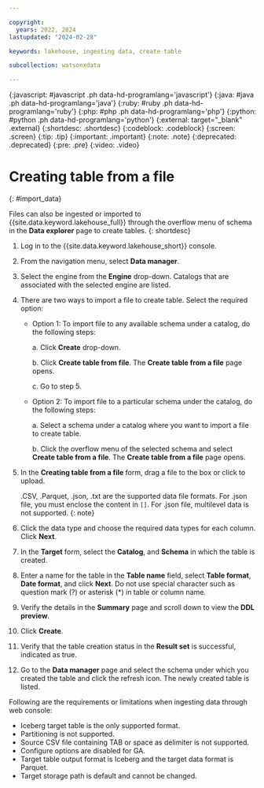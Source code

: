 ```yaml
---

copyright:
  years: 2022, 2024
lastupdated: "2024-02-28"

keywords: lakehouse, ingesting data, create table

subcollection: watsonxdata

---
```


{:javascript: #javascript .ph data-hd-programlang='javascript'}
{:java: #java .ph data-hd-programlang='java'}
{:ruby: #ruby .ph data-hd-programlang='ruby'}
{:php: #php .ph data-hd-programlang='php'}
{:python: #python .ph data-hd-programlang='python'}
{:external: target="_blank" .external}
{:shortdesc: .shortdesc}
{:codeblock: .codeblock}
{:screen: .screen}
{:tip: .tip}
{:important: .important}
{:note: .note}
{:deprecated: .deprecated}
{:pre: .pre}
{:video: .video}

# Creating table from a file
{: #import_data}

Files can also be ingested or imported to {{site.data.keyword.lakehouse_full}} through the overflow menu of schema in the **Data explorer** page to create tables.
{: shortdesc}

1. Log in to the {{site.data.keyword.lakehouse_short}} console.

1. From the navigation menu, select **Data manager**.

1. Select the engine from the **Engine** drop-down. Catalogs that are associated with the selected engine are listed.

1. There are two ways to import a file to create table. Select the required option:

    * Option 1: To import file to any available schema under a catalog, do the following steps:

        a. Click **Create** drop-down.

        b. Click **Create table from file**. The **Create table from a file** page opens.

        c. Go to step 5.

    * Option 2: To import file to a particular schema under the catalog, do the following steps:

        a. Select a schema under a catalog where you want to import a file to create table.

        b. Click the overflow menu of the selected schema and select **Create table from a file**. The **Create table from a file** page opens.

1. In the **Creating table from a file** form, drag a file to the box or click to upload.

   .CSV, .Parquet, .json, .txt are the supported data file formats.
   For .json file, you must enclose the content in `[]`.
   For .json file, multilevel data is not supported.
   {: note}

1. Click the data type and choose the required data types for each column. Click **Next**.
1. In the **Target** form, select the **Catalog**, and **Schema** in which the table is created.
1. Enter a name for the table in the **Table name** field, select **Table format**, **Date format**, and click **Next**. Do not use special character such as question mark (?) or asterisk (*) in table or column name.
1. Verify the details in the **Summary** page and scroll down to view the **DDL preview**.
1. Click **Create**.
1. Verify that the table creation status in the **Result set** is successful, indicated as true.
1. Go to the **Data manager** page and select the schema under which you created the table and click the refresh icon. The newly created table is listed.

Following are the requirements or limitations when ingesting data through web console:
* Iceberg target table is the only supported format.
* Partitioning is not supported.
* Source CSV file containing TAB or space as delimiter is not supported.
* Configure options are disabled for GA.
* Target table output format is Iceberg and the target data format is Parquet.
* Target storage path is default and cannot be changed.


<!-- 1. Follow the steps in the [Creating tables](watsonxdata?topic=watsonxdata-create_table) topic to complete importing the file. -->



<!--
1. Select the engine from the **Engine** drop-down. Catalogs that are associated with the selected engine are listed.

1. Click **Create table from file**. The **Create table from a file** page opens.
    You can also import a file into a particular schema. To do that, follow the steps:

      a. Select a schema under a catalog where you want to import a file to create table.
      b. Click the overflow menu of the selected schema and select **Create table from a file**. The **Create table from a file** page opens.

1. Follow the steps in the [Creating tables](watsonxdata?topic=watsonxdata-create_table) topic to complete importing the file. -->
